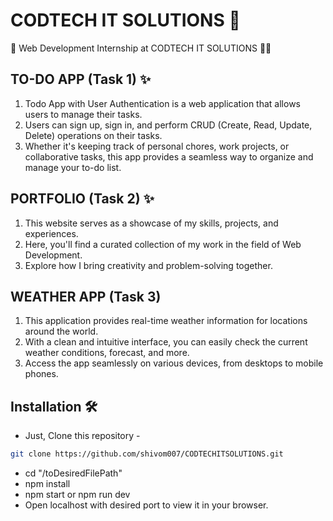 # CODTECH IT SOLUTIONS 🚀

🎉 Web Development Internship at CODTECH IT SOLUTIONS 👨‍💻


## TO-DO APP (Task 1) ✨

1. Todo App with User Authentication is a web application that allows users to manage their tasks. 
2. Users can sign up, sign in, and perform CRUD (Create, Read, Update, Delete) operations on their tasks.
3. Whether it's keeping track of personal chores, work projects, or collaborative tasks, this app provides a seamless way to organize and manage your to-do list.

## PORTFOLIO (Task 2) ✨

1. This website serves as a showcase of my skills, projects, and experiences.
2. Here, you'll find a curated collection of my work in the field of Web Development.
3. Explore how I bring creativity and problem-solving together.


## WEATHER APP (Task 3)

1. This application provides real-time weather information for locations around the world.
2. With a clean and intuitive interface, you can easily check the current weather conditions, forecast, and more.
3. Access the app seamlessly on various devices, from desktops to mobile phones.


## Installation 🛠️
- Just, Clone this repository - 
````bash 
git clone https://github.com/shivom007/CODTECHITSOLUTIONS.git
````
- cd "/toDesiredFilePath"
- npm install
- npm start or npm run dev
- Open localhost with desired port to view it in your browser.